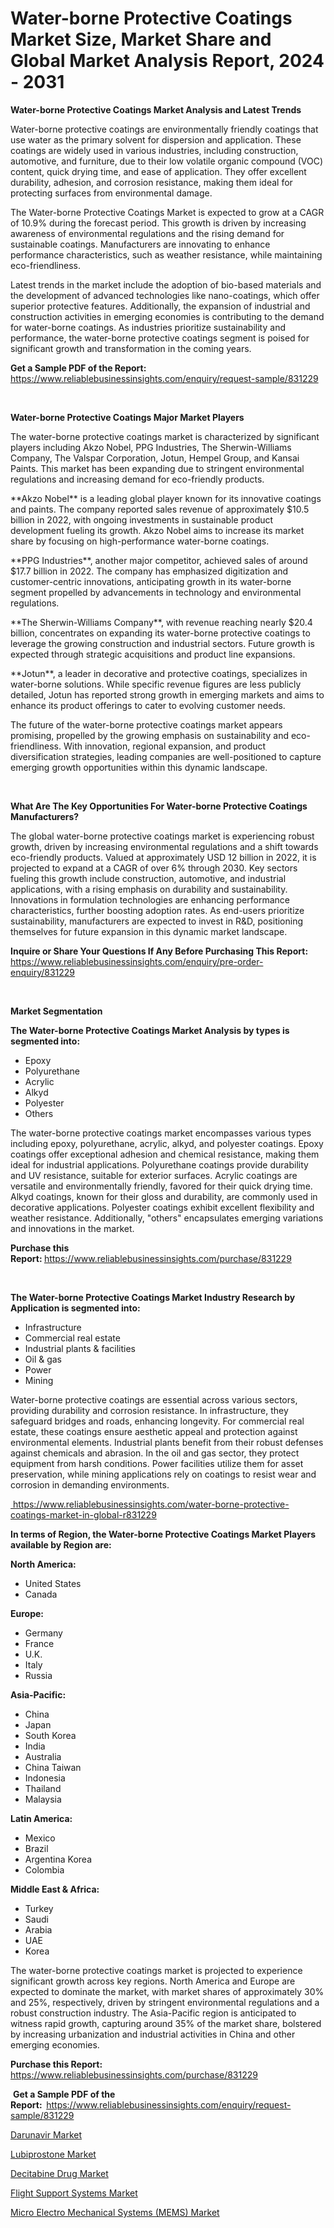 <p><h1>Water-borne Protective Coatings Market Size, Market Share and Global Market Analysis Report, 2024 - 2031</h1></p><p><strong>Water-borne Protective Coatings Market Analysis and Latest Trends</strong></p>
<p><p>Water-borne protective coatings are environmentally friendly coatings that use water as the primary solvent for dispersion and application. These coatings are widely used in various industries, including construction, automotive, and furniture, due to their low volatile organic compound (VOC) content, quick drying time, and ease of application. They offer excellent durability, adhesion, and corrosion resistance, making them ideal for protecting surfaces from environmental damage.</p><p>The Water-borne Protective Coatings Market is expected to grow at a CAGR of 10.9% during the forecast period. This growth is driven by increasing awareness of environmental regulations and the rising demand for sustainable coatings. Manufacturers are innovating to enhance performance characteristics, such as weather resistance, while maintaining eco-friendliness. </p><p>Latest trends in the market include the adoption of bio-based materials and the development of advanced technologies like nano-coatings, which offer superior protective features. Additionally, the expansion of industrial and construction activities in emerging economies is contributing to the demand for water-borne coatings. As industries prioritize sustainability and performance, the water-borne protective coatings segment is poised for significant growth and transformation in the coming years.</p></p>
<p><strong>Get a Sample PDF of the Report:&nbsp;</strong> <a href="https://www.reliablebusinessinsights.com/enquiry/request-sample/831229?utm_campaign=1091&utm_medium=2&utm_source=Github&utm_content=ia&utm_term=18122024&utm_id=water-borne-protective-coatings">https://www.reliablebusinessinsights.com/enquiry/request-sample/831229</a></p>
<p>&nbsp;</p>
<p><strong>Water-borne Protective Coatings Major Market Players</strong></p>
<p><p>The water-borne protective coatings market is characterized by significant players including Akzo Nobel, PPG Industries, The Sherwin-Williams Company, The Valspar Corporation, Jotun, Hempel Group, and Kansai Paints. This market has been expanding due to stringent environmental regulations and increasing demand for eco-friendly products.</p><p>**Akzo Nobel** is a leading global player known for its innovative coatings and paints. The company reported sales revenue of approximately $10.5 billion in 2022, with ongoing investments in sustainable product development fueling its growth. Akzo Nobel aims to increase its market share by focusing on high-performance water-borne coatings.</p><p>**PPG Industries**, another major competitor, achieved sales of around $17.7 billion in 2022. The company has emphasized digitization and customer-centric innovations, anticipating growth in its water-borne segment propelled by advancements in technology and environmental regulations.</p><p>**The Sherwin-Williams Company**, with revenue reaching nearly $20.4 billion, concentrates on expanding its water-borne protective coatings to leverage the growing construction and industrial sectors. Future growth is expected through strategic acquisitions and product line expansions.</p><p>**Jotun**, a leader in decorative and protective coatings, specializes in water-borne solutions. While specific revenue figures are less publicly detailed, Jotun has reported strong growth in emerging markets and aims to enhance its product offerings to cater to evolving customer needs.</p><p>The future of the water-borne protective coatings market appears promising, propelled by the growing emphasis on sustainability and eco-friendliness. With innovation, regional expansion, and product diversification strategies, leading companies are well-positioned to capture emerging growth opportunities within this dynamic landscape.</p></p>
<p>&nbsp;</p>
<p><strong>What Are The Key Opportunities For Water-borne Protective Coatings Manufacturers?</strong></p>
<p><p>The global water-borne protective coatings market is experiencing robust growth, driven by increasing environmental regulations and a shift towards eco-friendly products. Valued at approximately USD 12 billion in 2022, it is projected to expand at a CAGR of over 6% through 2030. Key sectors fueling this growth include construction, automotive, and industrial applications, with a rising emphasis on durability and sustainability. Innovations in formulation technologies are enhancing performance characteristics, further boosting adoption rates. As end-users prioritize sustainability, manufacturers are expected to invest in R&D, positioning themselves for future expansion in this dynamic market landscape.</p></p>
<p><strong>Inquire or Share Your Questions If Any Before Purchasing This Report:</strong> <a href="https://www.reliablebusinessinsights.com/enquiry/pre-order-enquiry/831229?utm_campaign=1091&utm_medium=2&utm_source=Github&utm_content=ia&utm_term=18122024&utm_id=water-borne-protective-coatings">https://www.reliablebusinessinsights.com/enquiry/pre-order-enquiry/831229</a></p>
<p>&nbsp;</p>
<p><strong>Market Segmentation</strong></p>
<p><strong>The Water-borne Protective Coatings Market Analysis by types is segmented into:</strong></p>
<p><ul><li>Epoxy</li><li>Polyurethane</li><li>Acrylic</li><li>Alkyd</li><li>Polyester</li><li>Others</li></ul></p>
<p><p>The water-borne protective coatings market encompasses various types including epoxy, polyurethane, acrylic, alkyd, and polyester coatings. Epoxy coatings offer exceptional adhesion and chemical resistance, making them ideal for industrial applications. Polyurethane coatings provide durability and UV resistance, suitable for exterior surfaces. Acrylic coatings are versatile and environmentally friendly, favored for their quick drying time. Alkyd coatings, known for their gloss and durability, are commonly used in decorative applications. Polyester coatings exhibit excellent flexibility and weather resistance. Additionally, "others" encapsulates emerging variations and innovations in the market.</p></p>
<p><strong>Purchase this Report:&nbsp;</strong><a href="https://www.reliablebusinessinsights.com/purchase/831229?utm_campaign=1091&utm_medium=2&utm_source=Github&utm_content=ia&utm_term=18122024&utm_id=water-borne-protective-coatings">https://www.reliablebusinessinsights.com/purchase/831229</a></p>
<p>&nbsp;</p>
<p><strong>The Water-borne Protective Coatings Market Industry Research by Application is segmented into:</strong></p>
<p><ul><li>Infrastructure</li><li>Commercial real estate</li><li>Industrial plants & facilities</li><li>Oil & gas</li><li>Power</li><li>Mining</li></ul></p>
<p><p>Water-borne protective coatings are essential across various sectors, providing durability and corrosion resistance. In infrastructure, they safeguard bridges and roads, enhancing longevity. For commercial real estate, these coatings ensure aesthetic appeal and protection against environmental elements. Industrial plants benefit from their robust defenses against chemicals and abrasion. In the oil and gas sector, they protect equipment from harsh conditions. Power facilities utilize them for asset preservation, while mining applications rely on coatings to resist wear and corrosion in demanding environments.</p></p>
<p><a href="https://www.reliablebusinessinsights.com/water-borne-protective-coatings-market-in-global-r831229?utm_campaign=1091&utm_medium=2&utm_source=Github&utm_content=ia&utm_term=18122024&utm_id=water-borne-protective-coatings">&nbsp;https://www.reliablebusinessinsights.com/water-borne-protective-coatings-market-in-global-r831229</a></p>
<p><strong>In terms of Region, the Water-borne Protective Coatings Market Players available by Region are:</strong></p>
<p>
    <p> <strong> North America: </strong>
        <ul>
            <li>United States</li>
            <li>Canada</li>
        </ul>
        </p> 
    <p> <strong> Europe: </strong>
        <ul>
            <li>Germany</li>
            <li>France</li>
            <li>U.K.</li>
            <li>Italy</li>
            <li>Russia</li>
        </ul>
        </p> 
    <p> <strong> Asia-Pacific: </strong>
        <ul>
            <li>China</li>
            <li>Japan</li>
            <li>South Korea</li>
            <li>India</li>
            <li>Australia</li>
            <li>China Taiwan</li>
            <li>Indonesia</li>
            <li>Thailand</li>
            <li>Malaysia</li>
        </ul>
        </p> 
    <p> <strong> Latin America: </strong>
        <ul>
            <li>Mexico</li>
            <li>Brazil</li>
            <li>Argentina Korea</li>
            <li>Colombia</li>
        </ul>
        </p> 
    <p> <strong> Middle East & Africa: </strong>
        <ul>
            <li>Turkey</li>
            <li>Saudi</li>
            <li>Arabia</li>
            <li>UAE</li>
            <li>Korea</li>
        </ul>
    </p>
    </p>
<p><p>The water-borne protective coatings market is projected to experience significant growth across key regions. North America and Europe are expected to dominate the market, with market shares of approximately 30% and 25%, respectively, driven by stringent environmental regulations and a robust construction industry. The Asia-Pacific region is anticipated to witness rapid growth, capturing around 35% of the market share, bolstered by increasing urbanization and industrial activities in China and other emerging economies.</p></p>
<p><strong>Purchase this Report: </strong><a href="https://www.reliablebusinessinsights.com/purchase/831229?utm_campaign=1091&utm_medium=2&utm_source=Github&utm_content=ia&utm_term=18122024&utm_id=water-borne-protective-coatings">https://www.reliablebusinessinsights.com/purchase/831229</a></p>
<p>&nbsp;<strong>Get a Sample PDF of the Report:&nbsp;&nbsp;</strong><a href="https://www.reliablebusinessinsights.com/enquiry/request-sample/831229?utm_campaign=1091&utm_medium=2&utm_source=Github&utm_content=ia&utm_term=18122024&utm_id=water-borne-protective-coatings">https://www.reliablebusinessinsights.com/enquiry/request-sample/831229</a></p>
<p><strong></strong></p>
<p><p><a href="https://www.linkedin.com/pulse/darunavir-market-analysis-driving-business-advancement-empje?utm_campaign=1091&utm_medium=2&utm_source=Github&utm_content=ia&utm_term=18122024&utm_id=water-borne-protective-coatings">Darunavir Market</a></p><p><a href="https://www.linkedin.com/pulse/future-market-revenue-lubiprostone-projected-109-cagr-from-zruhe?utm_campaign=1091&utm_medium=2&utm_source=Github&utm_content=ia&utm_term=18122024&utm_id=water-borne-protective-coatings">Lubiprostone Market</a></p><p><a href="https://www.linkedin.com/pulse/digital-transformation-decitabine-drug-industry-market-opportunities-e6wke?utm_campaign=1091&utm_medium=2&utm_source=Github&utm_content=ia&utm_term=18122024&utm_id=water-borne-protective-coatings">Decitabine Drug Market</a></p><p><a href="https://github.com/seanmcma708/Market-Research-Report-List-1/blob/main/flight-support-systems-market.md?utm_campaign=1091&utm_medium=2&utm_source=Github&utm_content=ia&utm_term=18122024&utm_id=water-borne-protective-coatings">Flight Support Systems Market</a></p><p><a href="https://github.com/GenaGaines34/Market-Research-Report-List-1/blob/main/micro-electro-mechanical-systems-mems-market.md?utm_campaign=1091&utm_medium=2&utm_source=Github&utm_content=ia&utm_term=18122024&utm_id=water-borne-protective-coatings">Micro Electro Mechanical Systems (MEMS) Market</a></p></p>